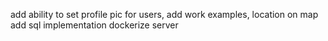 add ability to set profile pic for users, add work examples, location on map
add sql implementation
dockerize server